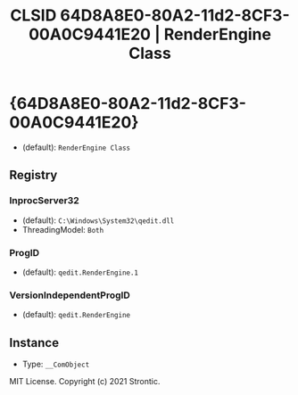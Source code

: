 ﻿---
title: "CLSID 64D8A8E0-80A2-11d2-8CF3-00A0C9441E20 | RenderEngine Class"
excerpt: What is COM-Object CLSID 64D8A8E0-80A2-11d2-8CF3-00A0C9441E20?
---

# {64D8A8E0-80A2-11d2-8CF3-00A0C9441E20}

* (default): `RenderEngine Class`

## Registry


### InprocServer32

* (default): `C:\Windows\System32\qedit.dll`
* ThreadingModel: `Both`

### ProgID

* (default): `qedit.RenderEngine.1`

### VersionIndependentProgID

* (default): `qedit.RenderEngine`

## Instance

* Type: `__ComObject`

MIT License. Copyright (c) 2021 Strontic.


